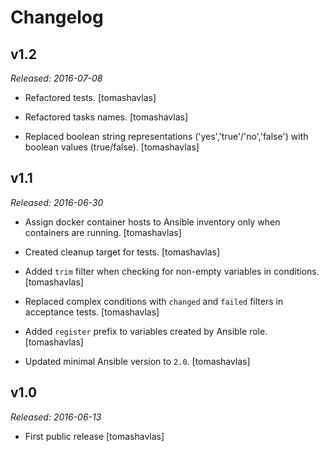 Changelog
=========

v1.2
----------

*Released: 2016-07-08*

- Refactored tests.
  [tomashavlas]

- Refactored tasks names.
  [tomashavlas]

- Replaced boolean string representations ('yes','true'/'no','false') with boolean values (true/false).
  [tomashavlas]

v1.1
----

*Released: 2016-06-30*

- Assign docker container hosts to Ansible inventory only when containers are running.
  [tomashavlas]

- Created cleanup target for tests.
  [tomashavlas]

- Added `trim` filter when checking for non-empty variables in conditions.
  [tomashavlas]

- Replaced complex conditions with `changed` and `failed` filters in acceptance tests.
  [tomashavlas]

- Added `register` prefix to variables created by Ansible role.
  [tomashavlas]

- Updated minimal Ansible version to `2.0`.
  [tomashavlas]

v1.0
----

*Released: 2016-06-13*

- First public release
  [tomashavlas]
